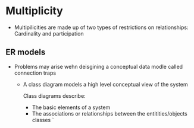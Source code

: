 # Multiplicity

- Multipilicities are made up of two types of restrictions on
  relationships: Cardinality and participation

## ER models

- Problems may arise wehn deisgining a conceptual data modle called
  connection traps

  - A class diagram models a high level conceptual view of the system

    Class diagrams describe:

    - The basic elements of a system
    - The associations or relationships between the entitities/objects
      classes \`
